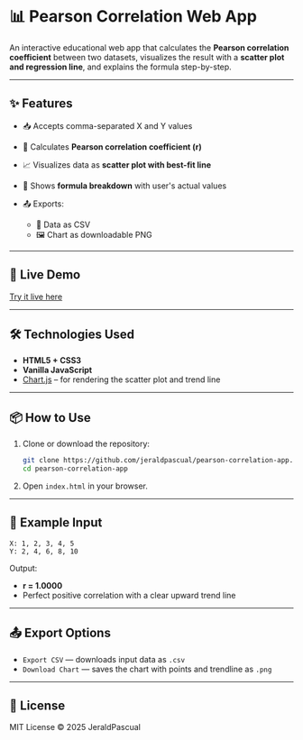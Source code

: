 # 📊 Pearson Correlation Web App

An interactive educational web app that calculates the **Pearson correlation coefficient** between two datasets, visualizes the result with a **scatter plot and regression line**, and explains the formula step-by-step.

---

## ✨ Features

* 📥 Accepts comma-separated X and Y values
* 🧮 Calculates **Pearson correlation coefficient (r)**
* 📈 Visualizes data as **scatter plot with best-fit line**
* 📖 Shows **formula breakdown** with user's actual values
* 📤 Exports:

  * 📁 Data as CSV
  * 🖼 Chart as downloadable PNG

---

## 🚀 Live Demo

[Try it live here](https://jeraldpascual.github.io/Pearson-Correlation-App/) 

---

## 🛠 Technologies Used

* **HTML5 + CSS3**
* **Vanilla JavaScript**
* [Chart.js](https://www.chartjs.org/) – for rendering the scatter plot and trend line

---

## 📦 How to Use

1. Clone or download the repository:

   ```bash
   git clone https://github.com/jeraldpascual/pearson-correlation-app.git
   cd pearson-correlation-app
   ```

2. Open `index.html` in your browser.

---

## 🧪 Example Input

```
X: 1, 2, 3, 4, 5
Y: 2, 4, 6, 8, 10
```

Output:

* **r = 1.0000**
* Perfect positive correlation with a clear upward trend line

---

## 📤 Export Options

* `Export CSV` — downloads input data as `.csv`
* `Download Chart` — saves the chart with points and trendline as `.png`


---


## 📄 License

MIT License © 2025 JeraldPascual

